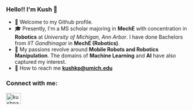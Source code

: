 ### Hello!! I'm Kush 👋

- 🤗 Welcome to my Github profile. 
- 🎓 Presently, I'm a MS scholar majoring in **MechE** with concentration in **Robotics** at *University of Michigan, Ann Arbor*. I have done Bachelors from *IIT Gandhinagar* in **MechE (Robotics)**. 
- 🤖 My passions revolve around **Mobile Robots and Robotics Manipulation**. The domains of **Machine Learning** and **AI** have also captured my interest.
- 📧 How to reach me **kushkp@umich.edu**

<h3 align="left">Connect with me:</h3>
<p align="left">
<a href="https://www.linkedin.com/in/kush-patel-5397281b8/" target="blank"><img align="center" src="https://raw.githubusercontent.com/rahuldkjain/github-profile-readme-generator/master/src/images/icons/Social/linked-in-alt.svg" alt="kushpatel" height="30" width="40" /></a>
</p>
<!--
**kushpatel19/kushpatel19** is a ✨ _special_ ✨ repository because its `README.md` (this file) appears on your GitHub profile.

Here are some ideas to get you started:

- 🔭 I’m currently working on ...
- 🌱 I’m currently learning ...
- 👯 I’m looking to collaborate on ...
- 🤔 I’m looking for help with ...
- 💬 Ask me about ...
- 📫 How to reach me: ...
- 😄 Pronouns: ...
- ⚡ Fun fact: ...
-->
